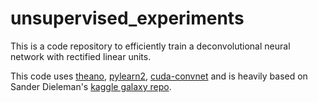 unsupervised_experiments
================

This is a code repository to efficiently train a deconvolutional neural network with rectified linear units.

This code uses [theano][theano], [pylearn2][pylearn2], [cuda-convnet][ccnet] and is heavily based on Sander Dieleman's [kaggle galaxy repo][galaxy].

[theano]:https://github.com/Theano/Theano
[pylearn2]:https://github.com/lisa-lab/pylearn2
[ccnet]:http://code.google.com/p/cuda-convnet/
[galaxy]:https://github.com/benanne/kaggle-galaxies